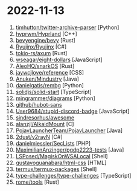 # 2022-11-13

1. [timhutton/twitter-archive-parser](https://github.com/timhutton/twitter-archive-parser "Python code to parse a Twitter archive and output in various ways") [Python]
2. [hyprwm/Hyprland](https://github.com/hyprwm/Hyprland "Hyprland is a dynamic tiling Wayland compositor that doesn't sacrifice on its looks.") [C++]
3. [bevyengine/bevy](https://github.com/bevyengine/bevy "A refreshingly simple data-driven game engine built in Rust") [Rust]
4. [Ryujinx/Ryujinx](https://github.com/Ryujinx/Ryujinx "Experimental Nintendo Switch Emulator written in C#") [C#]
5. [tokio-rs/axum](https://github.com/tokio-rs/axum "Ergonomic and modular web framework built with Tokio, Tower, and Hyper") [Rust]
6. [wseagar/eight-dollars](https://github.com/wseagar/eight-dollars "A browser extension that shows twitter blue vs real verified users") [JavaScript]
7. [AleoHQ/snarkOS](https://github.com/AleoHQ/snarkOS "A Decentralized Operating System for ZK Applications") [Rust]
8. [jaywcjlove/reference](https://github.com/jaywcjlove/reference "为开发人员分享快速参考备忘清单(速查表)") [CSS]
9. [Anuken/Mindustry](https://github.com/Anuken/Mindustry "The automation tower defense RTS") [Java]
10. [danielgatis/rembg](https://github.com/danielgatis/rembg "Rembg is a tool to remove images background.") [Python]
11. [solidjs/solid-start](https://github.com/solidjs/solid-start "SolidStart, the Solid app framework") [TypeScript]
12. [mingrammer/diagrams](https://github.com/mingrammer/diagrams "🎨 Diagram as Code for prototyping cloud system architectures") [Python]
13. [github/hubot-sans](https://github.com/github/hubot-sans "Hubot Sans, a variable font from GitHub") 
14. [User9684/stupid-discord-badge](https://github.com/User9684/stupid-discord-badge "Port this repo into https://replit.com and read the readme file for instructions on how to SHIT on discord") [JavaScript]
15. [sindresorhus/awesome](https://github.com/sindresorhus/awesome "😎 Awesome lists about all kinds of interesting topics") 
16. [alanzjl/AlkaidMount](https://github.com/alanzjl/AlkaidMount "HarmonicDrive equatorial mount") [C]
17. [PojavLauncherTeam/PojavLauncher](https://github.com/PojavLauncherTeam/PojavLauncher "A Minecraft: Java Edition Launcher for Android and iOS based on Boardwalk. This repository contains source code for Android platform.") [Java]
18. [2dust/v2rayN](https://github.com/2dust/v2rayN "A V2Ray client for Windows, support Xray core and v2fly core") [C#]
19. [danielmiessler/SecLists](https://github.com/danielmiessler/SecLists "SecLists is the security tester's companion. It's a collection of multiple types of lists used during security assessments, collected in one place. List types include usernames, passwords, URLs, sensitive data patterns, fuzzing payloads, web shells, and many more.") [PHP]
20. [MaximilianAnzinger/pgdp2223-tests](https://github.com/MaximilianAnzinger/pgdp2223-tests "Collection of JUnit Tests for PGdP exercises at TUM in WS22/23") [Java]
21. [LSPosed/MagiskOnWSALocal](https://github.com/LSPosed/MagiskOnWSALocal "") [Shell]
22. [gustavoguanabara/html-css](https://github.com/gustavoguanabara/html-css "Curso de HTML5 e CSS3") [HTML]
23. [termux/termux-packages](https://github.com/termux/termux-packages "A build system and primary set of packages for Termux.") [Shell]
24. [type-challenges/type-challenges](https://github.com/type-challenges/type-challenges "Collection of TypeScript type challenges with online judge") [TypeScript]
25. [rome/tools](https://github.com/rome/tools "Unified developer tools for JavaScript, TypeScript, and the web") [Rust]

